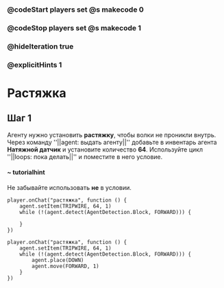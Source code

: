 ### @codeStart players set @s makecode 0
### @codeStop players set @s makecode 1

### @hideIteration true 
### @explicitHints 1


# Растяжка 

## Шаг 1
Агенту нужно установить **растяжку**, чтобы волки не проникли внутрь. Через команду  ''||agent: выдать агенту||'' добавьте в инвентарь агента **Натяжной датчик** и установите количество **64**. Используйте цикл ''||loops: пока делать||'' и поместите в него условие.  

#### ~ tutorialhint
Не забывайте использовать **не** в условии. 

```blocks
player.onChat("растяжка", function () {
    agent.setItem(TRIPWIRE, 64, 1)
    while (!(agent.detect(AgentDetection.Block, FORWARD))) {
    	
    }
})

``` 
```ghost
player.onChat("растяжка", function () {
    agent.setItem(TRIPWIRE, 64, 1)
    while (!(agent.detect(AgentDetection.Block, FORWARD))) {
        agent.place(DOWN)
        agent.move(FORWARD, 1)
    }
})
```
